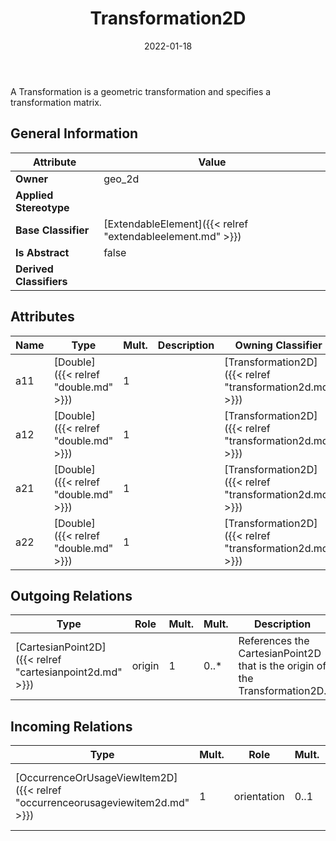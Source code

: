 ﻿---
title: Transformation2D
toc: false
type: specs
date: "2022-01-18"
draft: false
specification: VEC
version: 1.2.2
documentType: "Recommendation"
elementType: Class
classes:
  - Transformation2D
menu_name: vec-1.2.2
---
<p>A Transformation is a geometric transformation and specifies a transformation matrix.  </p>

## General Information

| Attribute               | Value |
|-------------------------|-------|
| **Owner**               | geo_2d |
| **Applied Stereotype**  |   |
| **Base Classifier**     | [ExtendableElement]({{< relref "extendableelement.md" >}})<br/>  |
| **Is Abstract**         | false |
| **Derived Classifiers** |   |

## Attributes
|  Name  |  Type  |  Mult.  |  Description  |  Owning Classifier  |
|--------|--------|---------|---------------|--------------|
|a11 | [Double]({{< relref "double.md" >}}) | 1 |  | [Transformation2D]({{< relref "transformation2d.md" >}}) |
|a12 | [Double]({{< relref "double.md" >}}) | 1 |  | [Transformation2D]({{< relref "transformation2d.md" >}}) |
|a21 | [Double]({{< relref "double.md" >}}) | 1 |  | [Transformation2D]({{< relref "transformation2d.md" >}}) |
|a22 | [Double]({{< relref "double.md" >}}) | 1 |  | [Transformation2D]({{< relref "transformation2d.md" >}}) |

## Outgoing Relations
|    Type  |   Role   |   Mult.   |   Mult.   |   Description   |
|----------|----------|-----------|-----------|-----------------|
| [CartesianPoint2D]({{< relref "cartesianpoint2d.md" >}}) | origin | 1 | 0..* | References the CartesianPoint2D that is the origin of the Transformation2D. |
##  Incoming Relations
|    Type  |   Mult.  |   Role    |   Mult.   |   Description  |
|----------|----------|-----------|-----------|----------------|
| [OccurrenceOrUsageViewItem2D]({{< relref "occurrenceorusageviewitem2d.md" >}}) | 1 | orientation | 0..1 | Specifies the orientation of the view item. |
